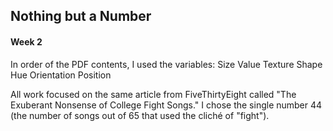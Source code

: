 ## Nothing but a Number
#### Week 2

In order of the PDF contents, I used the variables:
Size
Value
Texture
Shape
Hue
Orientation
Position

All work focused on the same article from FiveThirtyEight called "The Exuberant Nonsense of College Fight Songs." I chose the single number 44 (the number of songs out of 65 that used the cliché of "fight").
